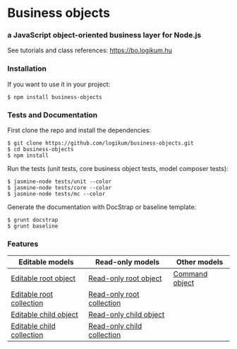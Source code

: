 # Business objects

### a JavaScript object-oriented business layer for Node.js

See tutorials and class references: https://bo.logikum.hu  

### Installation

If you want to use it in your project:

```
$ npm install business-objects
```

### Tests and Documentation

First clone the repo and install the dependencies:

```
$ git clone https://github.com/logikum/business-objects.git
$ cd business-objects
$ npm install
```

Run the tests (unit tests, core business object tests, model composer tests):

```
$ jasmine-node tests/unit --color
$ jasmine-node tests/core --color
$ jasmine-node tests/mc --color
```

Generate the documentation with DocStrap or baseline template:

```
$ grunt docstrap
$ grunt baseline
```

### Features

| Editable models | Read-only models | Other models |
| ----------------| ---------------- | ------------ |
| [Editable root object](https://bo.logikum.hu/api/v2.0.0/docstrap/EditableRootObject.html) | [Read-only root object](https://bo.logikum.hu/api/v2.0.0/docstrap/ReadOnlyRootObject.html) | [Command object](https://bo.logikum.hu/api/v2.0.0/docstrap/CommandObject.html) |  
| [Editable root collection](https://bo.logikum.hu/api/v2.0.0/docstrap/EditableRootCollection.html) | [Read-only root collection](https://bo.logikum.hu/api/v2.0.0/docstrap/ReadOnlyRootCollection.html) | 
| [Editable child object](https://bo.logikum.hu/api/v2.0.0/docstrap/EditableChildObject.html) | [Read-only child object](https://bo.logikum.hu/api/v2.0.0/docstrap/ReadOnlyChildObject.html) | 
| [Editable child collection](https://bo.logikum.hu/api/v2.0.0/docstrap/EditableChildCollection.html) | [Read-only child collection](https://bo.logikum.hu/api/v2.0.0/docstrap/ReadOnlyChildCollection.html) | 
